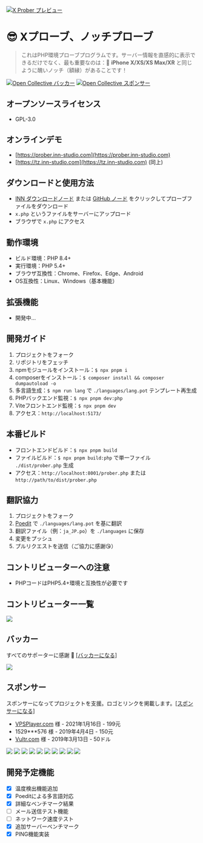 [![X Prober プレビュー](screenshots/preview.webp)](screenshots/preview.webp)

# 😎 Xプローブ、ノッチプローブ

> これはPHP環境プローブプログラムです。サーバー情報を直感的に表示できるだけでなく、最も重要なのは：📱 **iPhone X/XS/XS Max/XR** と同じように醜いノッチ（額縁）があることです！

[![Open Collective バッカー](https://opencollective.com/x-prober/backers/badge.svg)](#バッカー)
[![Open Collective スポンサー](https://opencollective.com/x-prober/sponsors/badge.svg)](#スポンサー)

## オープンソースライセンス

- GPL-3.0

## オンラインデモ

- [https://prober.inn-studio.com](https://prober.inn-studio.com)
- [https://tz.inn-studio.com](https://tz.inn-studio.com) (同上)

## ダウンロードと使用方法

- [INN ダウンロードノード](https://api.inn-studio.com/download?id=xprober) または [GitHub ノード](https://github.com/kmvan/x-prober/raw/master/dist/prober.php) をクリックしてプローブファイルをダウンロード
- `x.php` というファイルをサーバーにアップロード
- ブラウザで `x.php` にアクセス

## 動作環境

- ビルド環境：PHP 8.4+
- 実行環境：PHP 5.4+
- ブラウザ互換性：Chrome、Firefox、Edge、Android
- OS互換性：Linux、Windows（基本機能）

## 拡張機能

- 開発中...

## 開発ガイド

1. プロジェクトをフォーク
2. リポジトリをフェッチ
3. npmモジュールをインストール：`$ npx pnpm i`
4. composerをインストール：`$ composer install && composer dumpautoload -o`
5. 多言語生成：`$ npm run lang` で `./languages/lang.pot` テンプレート再生成
6. PHPバックエンド監視：`$ npx pnpm dev:php`
7. Viteフロントエンド監視：`$ npx pnpm dev`
8. アクセス：`http://localhost:5173/`

## 本番ビルド

- フロントエンドビルド：`$ npx pnpm build`
- ファイルビルド：`$ npx pnpm build:php` で単一ファイル `./dist/prober.php` 生成
- アクセス：`http://localhost:8001/prober.php` または `http://path/to/dist/prober.php`

## 翻訳協力

1. プロジェクトをフォーク
2. [Poedit](https://poedit.net/) で `./languages/lang.pot` を基に翻訳
3. 翻訳ファイル（例：`ja_JP.po`）を `./languages` に保存
4. 変更をプッシュ
5. プルリクエストを送信（ご協力に感謝😘）

## コントリビューターへの注意

- PHPコードはPHP5.4+環境と互換性が必要です

## コントリビューター一覧

<a href="https://github.com/kmvan/x-prober/graphs/contributors"><img src="https://opencollective.com/x-prober/contributors.svg?width=890&button=false" /></a>

## バッカー

すべてのサポーターに感謝 🙏 [[バッカーになる]](https://opencollective.com/x-prober#backer)

<a href="https://opencollective.com/x-prober#backers" target="_blank"><img src="https://opencollective.com/x-prober/backers.svg?width=890"></a>

## スポンサー

スポンサーになってプロジェクトを支援。ロゴとリンクを掲載します。[[スポンサーになる]](https://opencollective.com/x-prober#sponsor)

- [VPSPlayer.com](https://vpsplayer.com/aff.php?aff=50) 様 - 2021年1月16日 - 199元
- 1529\*\*\*576 様 - 2019年4月4日 - 150元
- [Vultr.com](https://www.vultr.com/?ref=7256513) 様 - 2019年3月13日 - 50ドル

<a href="https://opencollective.com/x-prober/sponsor/0/website" target="_blank"><img src="https://opencollective.com/x-prober/sponsor/0/avatar.svg"></a>
<a href="https://opencollective.com/x-prober/sponsor/1/website" target="_blank"><img src="https://opencollective.com/x-prober/sponsor/1/avatar.svg"></a>
<a href="https://opencollective.com/x-prober/sponsor/2/website" target="_blank"><img src="https://opencollective.com/x-prober/sponsor/2/avatar.svg"></a>
<a href="https://opencollective.com/x-prober/sponsor/3/website" target="_blank"><img src="https://opencollective.com/x-prober/sponsor/3/avatar.svg"></a>
<a href="https://opencollective.com/x-prober/sponsor/4/website" target="_blank"><img src="https://opencollective.com/x-prober/sponsor/4/avatar.svg"></a>
<a href="https://opencollective.com/x-prober/sponsor/5/website" target="_blank"><img src="https://opencollective.com/x-prober/sponsor/5/avatar.svg"></a>
<a href="https://opencollective.com/x-prober/sponsor/6/website" target="_blank"><img src="https://opencollective.com/x-prober/sponsor/6/avatar.svg"></a>
<a href="https://opencollective.com/x-prober/sponsor/7/website" target="_blank"><img src="https://opencollective.com/x-prober/sponsor/7/avatar.svg"></a>
<a href="https://opencollective.com/x-prober/sponsor/8/website" target="_blank"><img src="https://opencollective.com/x-prober/sponsor/8/avatar.svg"></a>
<a href="https://opencollective.com/x-prober/sponsor/9/website" target="_blank"><img src="https://opencollective.com/x-prober/sponsor/9/avatar.svg"></a>

## 開発予定機能

- [x] 温度検出機能追加
- [x] Poeditによる多言語対応
- [x] 詳細なベンチマーク結果
- [ ] メール送信テスト機能
- [ ] ネットワーク速度テスト
- [x] 追加サーバーベンチマーク
- [x] PING機能実装